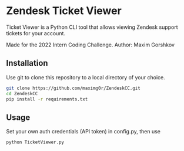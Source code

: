 # Zendesk Ticket Viewer

Ticket Viewer is a Python CLI tool that allows viewing Zendesk support tickets for your account.

Made for the 2022 Intern Coding Challenge.
Author: Maxim Gorshkov

## Installation

Use git to clone this repository to a local directory of your choice.

```bash
git clone https://github.com/maximg0r/ZendeskCC.git
cd ZendeskCC
pip install -r requirements.txt
```

## Usage

Set your own auth credentials (API token) in config.py, then use

```bash
python TicketViewer.py
```